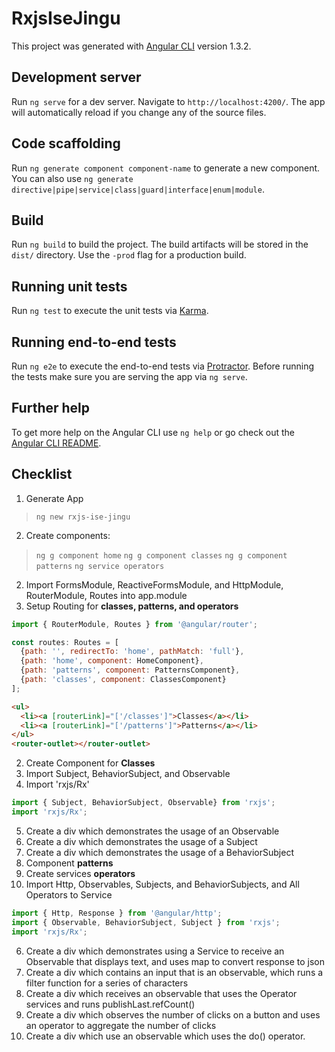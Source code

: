 # RxjsIseJingu

This project was generated with [Angular CLI](https://github.com/angular/angular-cli) version 1.3.2.

## Development server

Run `ng serve` for a dev server. Navigate to `http://localhost:4200/`. The app will automatically reload if you change any of the source files.

## Code scaffolding

Run `ng generate component component-name` to generate a new component. You can also use `ng generate directive|pipe|service|class|guard|interface|enum|module`.

## Build

Run `ng build` to build the project. The build artifacts will be stored in the `dist/` directory. Use the `-prod` flag for a production build.

## Running unit tests

Run `ng test` to execute the unit tests via [Karma](https://karma-runner.github.io).

## Running end-to-end tests

Run `ng e2e` to execute the end-to-end tests via [Protractor](http://www.protractortest.org/).
Before running the tests make sure you are serving the app via `ng serve`.

## Further help

To get more help on the Angular CLI use `ng help` or go check out the [Angular CLI README](https://github.com/angular/angular-cli/blob/master/README.md).


## Checklist

1. Generate App
> `ng new rxjs-ise-jingu`
2. Create components:
> `ng g component home`
> `ng g component classes`
> `ng g component patterns`
> `ng service operators`
2. Import FormsModule, ReactiveFormsModule, and HttpModule, RouterModule, Routes into app.module
3. Setup Routing for **classes, patterns, and operators**
```javascript
import { RouterModule, Routes } from '@angular/router';

const routes: Routes = [
  {path: '', redirectTo: 'home', pathMatch: 'full'},
  {path: 'home', component: HomeComponent},
  {path: 'patterns', component: PatternsComponent},
  {path: 'classes', component: ClassesComponent}
];
```
```html
<ul>
  <li><a [routerLink]="['/classes']">Classes</a></li>
  <li><a [routerLink]="['/patterns']">Patterns</a></li>
</ul>
<router-outlet></router-outlet>
```
2. Create Component for **Classes**
3. Import Subject, BehaviorSubject, and Observable
4. Import 'rxjs/Rx'
```javascript
import { Subject, BehaviorSubject, Observable} from 'rxjs';
import 'rxjs/Rx';
```
5. Create a div which demonstrates the usage of an Observable
3. Create a div which demonstrates the usage of a Subject
4. Create a div which demonstrates the usage of a BehaviorSubject
5. Component **patterns**
6. Create services **operators**
5. Import Http, Observables, Subjects, and BehaviorSubjects, and All Operators to Service
```javascript
import { Http, Response } from '@angular/http';
import { Observable, BehaviorSubject, Subject } from 'rxjs';
import 'rxjs/Rx';
```
6. Create a div which demonstrates using a Service to receive an Observable that displays text, and uses map to convert response to json
8. Create a div which contains an input that is an observable, which runs a filter function for a series of characters
8. Create a div which receives an observable that uses the Operator services and runs publishLast.refCount()
9. Create a div which observes the number of clicks on a button and uses an operator to aggregate the number of clicks
10. Create a div which use an observable which uses the do() operator.
